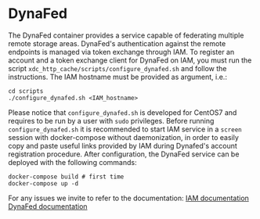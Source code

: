 # DynaFed
The DynaFed container provides a service capable of federating multiple remote storage areas.
DynaFed's authentication against the remote endpoints is managed via token exchange through IAM.
To register an account and a token exchange client for DynaFed on IAM, you must run the script `xdc_http_cache/scripts/configure_dynafed.sh` and follow the instructions. The IAM hostname must be provided as argument, i.e.:
```
cd scripts
./configure_dynafed.sh <IAM_hostname>
```
Please notice that `configure_dynafed.sh` is developed for CentOS7 and requires to be run by a user with `sudo` privileges. Before running `configure_dynafed.sh` it is recommended to start IAM service in a `screen` session with docker-compose without daemonization, in order to easily copy and paste useful links provided by IAM during Dynafed's account registration procedure.
After configuration, the DynaFed service can be deployed with the following commands:
```
docker-compose build # first time
docker-compose up -d
```
For any issues we invite to refer to the documentation:
[IAM documentation](https://indigo-iam.github.io/docs/v/current/)
[DynaFed documentation](http://lcgdm.web.cern.ch/dynafed-dynamic-federation-project)
